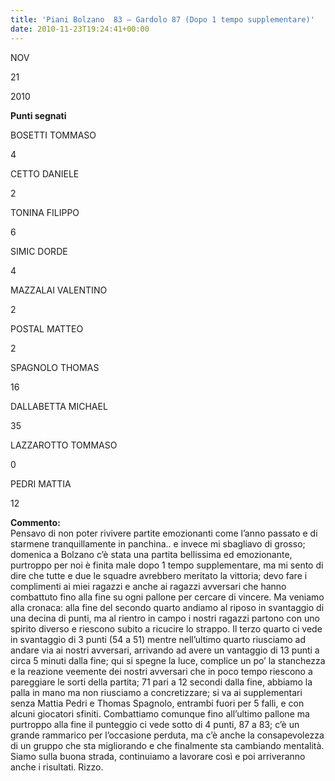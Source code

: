 ```yaml
---
title: 'Piani Bolzano  83 – Gardolo 87 (Dopo 1 tempo supplementare)'
date: 2010-11-23T19:24:41+00:00
---
```

NOV

21

2010

**Punti segnati**

BOSETTI TOMMASO

4

CETTO DANIELE

2

TONINA FILIPPO

6

SIMIC DORDE

4

MAZZALAI VALENTINO

2

POSTAL MATTEO

2

SPAGNOLO THOMAS

16

DALLABETTA MICHAEL

35

LAZZAROTTO TOMMASO

0

PEDRI MATTIA

12

**Commento:**  
Pensavo di non poter rivivere partite emozionanti come l’anno passato e di starmene tranquillamente in panchina.. e invece mi sbagliavo di grosso; domenica a Bolzano c’è stata una partita bellissima ed emozionante, purtroppo per noi è finita male dopo 1 tempo supplementare, ma mi sento di dire che tutte e due le squadre avrebbero meritato la vittoria; devo fare i complimenti ai miei ragazzi e anche ai ragazzi avversari che hanno combattuto fino alla fine su ogni pallone per cercare di vincere. Ma veniamo alla cronaca: alla fine del secondo quarto andiamo al riposo in svantaggio di una decina di punti, ma al rientro in campo i nostri ragazzi partono con uno spirito diverso e riescono subito a ricucire lo strappo. Il terzo quarto ci vede in svantaggio di 3 punti (54 a 51) mentre nell’ultimo quarto riusciamo ad andare via ai nostri avversari, arrivando ad avere un vantaggio di 13 punti a circa 5 minuti dalla fine; qui si spegne la luce, complice un po’ la stanchezza e la reazione veemente dei nostri avversari che in poco tempo riescono a pareggiare le sorti della partita; 71 pari a 12 secondi dalla fine, abbiamo la palla in mano ma non riusciamo a concretizzare; si va ai supplementari senza Mattia Pedri e Thomas Spagnolo, entrambi fuori per 5 falli, e con alcuni giocatori sfiniti. Combattiamo comunque fino all’ultimo pallone ma purtroppo alla fine il punteggio ci vede sotto di 4 punti, 87 a 83; c’è un grande rammarico per l’occasione perduta, ma c’è anche la consapevolezza di un gruppo che sta migliorando e che finalmente sta cambiando mentalità. Siamo sulla buona strada, continuiamo a lavorare così e poi arriveranno anche i risultati. Rizzo.